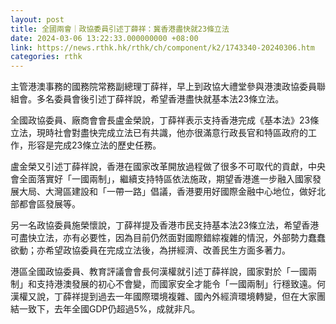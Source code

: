 ```yaml
---
layout: post
title: 全國兩會｜政協委員引述丁薛祥：冀香港盡快就23條立法
date: 2024-03-06 13:22:33.000000000 +08:00
link: https://news.rthk.hk/rthk/ch/component/k2/1743340-20240306.htm
categories: rthk
---
```


主管港澳事務的國務院常務副總理丁薛祥，早上到政協大禮堂參與港澳政協委員聯組會。多名委員會後引述丁薛祥說，希望香港盡快就基本法23條立法。

全國政協委員、廠商會會長盧金榮說，丁薛祥表示支持香港完成《基本法》23條立法，現時社會對盡快完成立法已有共識，他亦很滿意行政長官和特區政府的工作，形容是完成23條立法的歷史任務。

盧金榮又引述丁薛祥說，香港在國家改革開放過程做了很多不可取代的貢獻，中央會全面落實好「一國兩制」，繼續支持特區依法施政，期望香港進一步融入國家發展大局、大灣區建設和「一帶一路」倡議，香港要用好國際金融中心地位，做好北部都會區發展等。

另一名政協委員施榮懷說，丁薛祥提及香港市民支持基本法23條立法，希望香港可盡快立法，亦有必要性，因為目前仍然面對國際錯綜複雜的情況，外部勢力蠢蠢欲動；亦希望政協委員在完成立法後，為拼經濟、改善民生方面多著力。

港區全國政協委員、教育評議會會長何漢權就引述丁薛祥說，國家對於「一國兩制」和支持港澳發展的初心不會變，而國家安全才能令「一國兩制」行穩致遠。何漢權又說，丁薛祥提到過去一年國際環境複雜、國內外經濟環境轉變，但在大家團結一致下，去年全國GDP仍超過5%，成就非凡。
